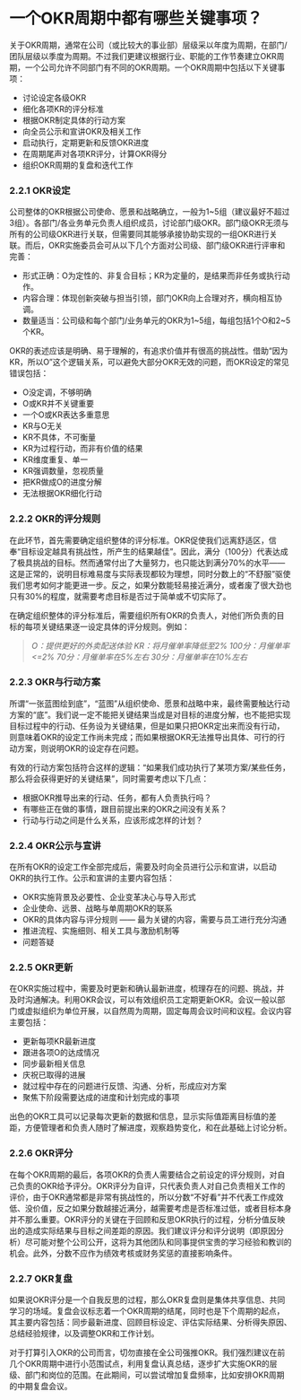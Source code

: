 # 一个OKR周期中都有哪些关键事项？

关于OKR周期，通常在公司（或比较大的事业部）层级采以年度为周期，在部门/团队层级以季度为周期。不过我们更建议根据行业、职能的工作节奏建立OKR周期，一个公司允许不同部门有不同的OKR周期。一个OKR周期中包括以下关键事项：
- 讨论设定各级OKR
- 细化各项KR的评分标准
- 根据OKR制定具体的行动方案
- 向全员公示和宣讲OKR及相关工作
- 启动执行，定期更新和反馈OKR进度 
- 在周期尾声对各项KR评分，计算OKR得分 
- 组织OKR周期的复盘和迭代工作


### 2.2.1 OKR设定
公司整体的OKR根据公司使命、愿景和战略确立，一般为1~5组（建议最好不超过3组）。各部门/各业务单元负责人组织成员，讨论部门级OKR。部门级OKR无须与所有的公司级OKR进行关联，但需要同其能够承接协助实现的一组OKR进行关联。而后，OKR实施委员会可从以下几个方面对公司级、部门级OKR进行评审和完善：
- 形式正确：O为定性的、非复合目标；KR为定量的，是结果而非任务或执行动作。
- 内容合理：体现创新突破与担当引领，部门OKR向上合理对齐，横向相互协调。
- 数量适当：公司级和每个部门/业务单元的OKR为1~5组，每组包括1个O和2~5个KR。

OKR的表述应该是明确、易于理解的，有追求价值并有很高的挑战性。借助“因为KR，所以O”这个逻辑关系，可以避免大部分OKR无效的问题，而OKR设定的常见错误包括：
- O没定调，不够明确
- O或KR并不关键重要
- 一个O或KR表达多重意思
- KR与O无关
- KR不具体，不可衡量
- KR为过程行动，而非有价值的结果
- KR维度重复、单一
- KR强调数量，忽视质量
- 把KR做成O的进度分解
- 无法根据OKR细化行动

### 2.2.2 OKR的评分规则
在此环节，首先需要确定组织整体的评分标准。OKR促使我们远离舒适区，信奉“目标设定越具有挑战性，所产生的结果越佳”。因此，满分（100分）代表达成了极具挑战的目标。然而通常付出了大量努力，也只能达到满分70%的水平——这是正常的，说明目标难易度与实际表现都较为理想，同时分数上的“不舒服”驱使我们思考如何才能更进一步。反之，如果分数能轻易接近满分，或者废了很大劲也只有30%的程度，就需要考虑目标是否过于简单或不切实际了。

在确定组织整体的评分标准后，需要组织所有OKR的负责人，对他们所负责的目标的每项关键结果逐一设定具体的评分规则。例如：

> *O：提供更好的外卖配送体验
KR：将月催单率降低至2%
100分：月催单率<=2%
70分：月催单率在5%左右
30分：月催单率在10%左右*

### 2.2.3 OKR与行动方案
所谓“一张蓝图绘到底”，“蓝图”从组织使命、愿景和战略中来，最终需要触达行动方案的“底”。我们说一定不能把关键结果当成是对目标的进度分解，也不能把实现目标过程中的行动、任务设为关键结果，但是如果只把OKR定出来而没有行动，则意味着OKR的设定工作尚未完成；而如果根据OKR无法推导出具体、可行的行动方案，则说明OKR的设定存在问题。

有效的行动方案包括符合这样的逻辑：“如果我们成功执行了某项方案/某些任务，那么将会获得更好的关键结果”，同时需要考虑以下几点：
- 根据OKR推导出来的行动、任务，都有人负责执行吗？
- 有哪些正在做的事情，跟目前提出来的OKR之间没有关系？
- 行动与行动之间是什么关系，应该形成怎样的计划？

### 2.2.4 OKR公示与宣讲
在所有OKR的设定工作全部完成后，需要及时向全员进行公示和宣讲，以启动OKR的执行工作。公示和宣讲的主要内容包括：
- OKR实施背景及必要性、企业变革决心与导入形式
- 企业使命、远景、战略与单周期OKR的联系
- OKR的具体内容与评分规则 —— 最为关键的内容，需要与员工进行充分沟通
- 推进流程、实施细则、相关工具与激励机制等
- 问题答疑 

### 2.2.5 OKR更新
在OKR实施过程中，需要及时更新和确认最新进度，梳理存在的问题、挑战，并及时沟通解决。利用OKR会议，可以有效组织员工定期更新OKR。会议一般以部门或虚拟组织为单位开展，以自然周为周期，固定每周会议时间和议程。会议内容主要包括：
- 更新每项KR最新进度
- 跟进各项O的达成情况
- 同步最新相关信息
- 庆祝已取得的进展
- 就过程中存在的问题进行反馈、沟通、分析，形成应对方案
- 聚焦下阶段需要达成的进度和计划完成的事项

出色的OKR工具可以记录每次更新的数据和信息，显示实际值距离目标值的差距，方便管理者和负责人随时了解进度，观察趋势变化，和在此基础上讨论分析。

### 2.2.6 OKR评分
在每个OKR周期的最后，各项OKR的负责人需要结合之前设定的评分规则，对自己负责的OKR给予评分。OKR评分为自评，只代表负责人对自己负责相关工作的评价，由于OKR通常都是非常有挑战性的，所以分数“不好看”并不代表工作成效低、没价值，反之如果分数越接近满分，越需要考虑是否标准过低，或者目标本身并不那么重要。OKR评分的关键在于回顾和反思OKR执行的过程，分析分值反映出的造成实际结果与目标之间差距的原因。我们建议评分和评分说明（即原因分析）尽可能对整个公司公开，这将为其他团队和同事提供宝贵的学习经验和教训的机会。此外，分数不应作为绩效考核或财务奖惩的直接影响条件。

### 2.2.7 OKR复盘
如果说OKR评分是一个自我反思的过程，那么OKR复盘则是集体共享信息、共同学习的场域。复盘会议标志着一个OKR周期的结尾，同时也是下个周期的起点，其主要内容包括：同步最新进度、回顾目标设定、评估实际结果、分析得失原因、总结经验规律，以及调整OKR和工作计划。

对于打算引入OKR的公司而言，切勿直接在全公司强推OKR。我们强烈建议在前几个OKR周期中进行小范围试点，利用复盘认真总结，逐步扩大实施OKR的层级、部门和岗位的范围。在此期间，可以尝试增加复盘频率，比如安排OKR周期的中期复盘会议。